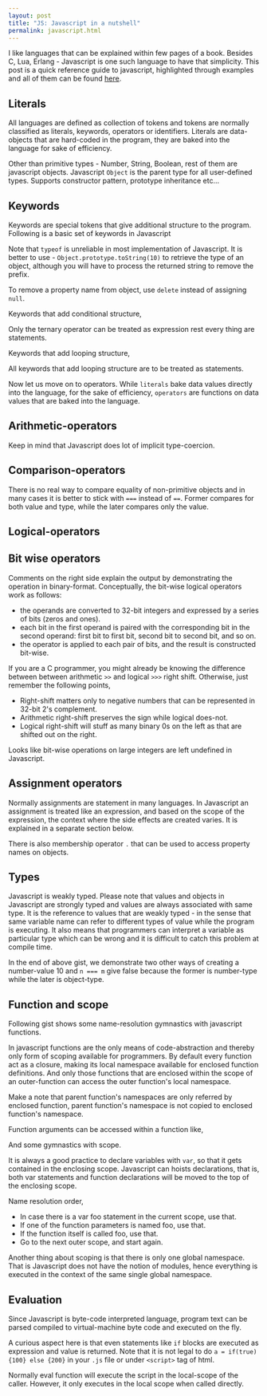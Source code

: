 ```yaml
---
layout: post
title: "JS: Javascript in a nutshell"
permalink: javascript.html
---
```


I like languages that can be explained within few pages of a book. Besides C,
Lua, Erlang - Javascript is one such language to have that simplicity. This
post is a quick reference guide to javascript, highlighted through examples
and all of them can be found [here][here1-link].

Literals
--------

All languages are defined as collection of tokens and tokens are normally
classified as literals, keywords, operators or identifiers. Literals are
data-objects that are hard-coded in the program, they are baked into the
language for sake of efficiency.

<script src="https://gist.github.com/prataprc/d8f1b6607c854fcfa7b651f648f75ffb.js?file=literals.js"></script>

Other than primitive types - Number, String, Boolean, rest of them are
javascript objects. Javascript `Object` is the parent type for all
user-defined types. Supports constructor pattern, prototype inheritance etc...

Keywords
--------

Keywords are special tokens that give additional structure to the program.
Following is a basic set of keywords in Javascript

<script src="https://gist.github.com/prataprc/d8f1b6607c854fcfa7b651f648f75ffb.js?file=keywords.js"></script>

Note that `typeof` is unreliable in most implementation of Javascript. It
is better to use - `Object.prototype.toString(10)` to retrieve the type of an
object, although you will have to process the returned string to remove the
prefix.

To remove a property name from object, use `delete` instead of assigning
`null`.

Keywords that add conditional structure,

<script src="https://gist.github.com/prataprc/d8f1b6607c854fcfa7b651f648f75ffb.js?file=condblocks.js"></script>

Only the ternary operator can be treated as expression rest every thing are
statements.

Keywords that add looping structure,

<script src="https://gist.github.com/prataprc/d8f1b6607c854fcfa7b651f648f75ffb.js?file=loop.js"></script>

All keywords that add looping structure are to be treated as statements.

Now let us move on to operators. While `literals` bake data values directly
into the language, for the sake of efficiency, `operators` are functions on
data values that are baked into the language.

Arithmetic-operators
--------------------

<script src="https://gist.github.com/prataprc/d8f1b6607c854fcfa7b651f648f75ffb.js?file=ops_arith.js"></script>

Keep in mind that Javascript does lot of implicit type-coercion.

Comparison-operators
--------------------

<script src="https://gist.github.com/prataprc/d8f1b6607c854fcfa7b651f648f75ffb.js?file=ops_comp.js"></script>

There is no real way to compare equality of non-primitive objects and in many
cases it is better to stick with `===` instead of `==`. Former compares
for both value and type, while the later compares only the value.

Logical-operators
-----------------

<script src="https://gist.github.com/prataprc/d8f1b6607c854fcfa7b651f648f75ffb.js?file=ops_logic.js"></script>

Bit wise operators
------------------

<script src="https://gist.github.com/prataprc/d8f1b6607c854fcfa7b651f648f75ffb.js?file=ops_bitwise.js"></script>

Comments on the right side explain the output by demonstrating the operation
in binary-format. Conceptually, the bit-wise logical operators work as follows:

* the operands are converted to 32-bit integers and expressed by a series of
  bits (zeros and ones).
* each bit in the first operand is paired with the corresponding bit in the
  second operand: first bit to first bit, second bit to second bit, and so on.
* the operator is applied to each pair of bits, and the result is constructed
  bit-wise.

If you are a C programmer, you might already be knowing the
difference between between arithmetic `>>` and logical `>>>` right shift.
Otherwise, just remember the following points,

* Right-shift matters only to negative numbers that can be represented in
  32-bit 2's complement.
* Arithmetic right-shift preserves the sign while logical does-not.
* Logical right-shift will stuff as many binary 0s on the left as that are
  shifted out on the right.

Looks like bit-wise operations on large integers are left undefined in
Javascript.

Assignment operators
--------------------

<script src="https://gist.github.com/prataprc/d8f1b6607c854fcfa7b651f648f75ffb.js?file=ops_assign.js"></script>

Normally assignments are statement in many languages. In Javascript an
assignment is treated like an expression, and based on the scope of the
expression, the context where the side effects are created varies. It is
explained in a separate section below.

There is also membership operator `.` that can be used to access property
names on objects.

Types
-----

Javascript is weakly typed. Please note that values and objects in Javascript
are strongly typed and values are always associated with same type. It is the
reference to values that are weakly typed - in the sense that same variable name
can refer to different types of value while the program is executing. It also
means that programmers can interpret a variable as particular type which can be
wrong and it is difficult to catch this problem at compile time.

<script src="https://gist.github.com/prataprc/d8f1b6607c854fcfa7b651f648f75ffb.js?file=types.js"></script>

In the end of above gist, we demonstrate two other ways of creating a
number-value 10 and `n === m` give false because the former is number-type
while the later is object-type.

Function and scope
------------------

Following gist shows some name-resolution gymnastics with javascript functions.

<script src="https://gist.github.com/prataprc/d8f1b6607c854fcfa7b651f648f75ffb.js?file=function.js"></script>

In javascript functions are the only means of code-abstraction and thereby
only form of scoping available for programmers. By default every function act
as a closure, making its local namespace available for enclosed function
definitions. And only those functions that are enclosed within the scope of an
outer-function can access the outer function's local namespace.

Make a note that parent function's namespaces are only referred by enclosed
function, parent function's namespace is not copied to enclosed function's
namespace.

Function arguments can be accessed within a function like,

<script src="https://gist.github.com/prataprc/d8f1b6607c854fcfa7b651f648f75ffb.js?file=arguments.js"></script>

And some gymnastics with scope.

<script src="https://gist.github.com/prataprc/d8f1b6607c854fcfa7b651f648f75ffb.js?file=scope.js"></script>

It is always a good practice to declare variables with `var`, so that it
gets contained in the enclosing scope. Javascript can hoists declarations,
that is, both var statements and function declarations will be moved to the
top of the enclosing scope.

Name resolution order,

- In case there is a var foo statement in the current scope, use that.
- If one of the function parameters is named foo, use that.
- If the function itself is called foo, use that.
- Go to the next outer scope, and start again.

Another thing about scoping is that there is only one global namespace. That
is Javascript does not have the notion of modules, hence everything is
executed in the context of the same single global namespace.

Evaluation
----------

Since Javascript is byte-code interpreted language, program text can be parsed
compiled to virtual-machine byte code and executed on the fly.

<script src="https://gist.github.com/prataprc/d8f1b6607c854fcfa7b651f648f75ffb.js?file=eval.js"></script>

A curious aspect here is that even statements like `if` blocks are executed
as expression and value is returned. Note that it is not legal to do `a =
if(true) {100} else {200}` in your `.js` file or under `<script>` tag of html.

Normally eval function will execute the script in the local-scope of the
caller. However, it only executes in the local scope when called directly.

[here1-link]: https://github.com/prataprc/gist/tree/master/js
